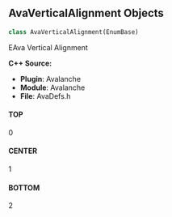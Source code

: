 ## AvaVerticalAlignment Objects

```python
class AvaVerticalAlignment(EnumBase)
```

EAva Vertical Alignment

**C++ Source:**

- **Plugin**: Avalanche
- **Module**: Avalanche
- **File**: AvaDefs.h

<a id="unreal.AvaVerticalAlignment.TOP"></a>

#### TOP

0

<a id="unreal.AvaVerticalAlignment.CENTER"></a>

#### CENTER

1

<a id="unreal.AvaVerticalAlignment.BOTTOM"></a>

#### BOTTOM

2

<a id="unreal.AvaHorizontalAlignment"></a>